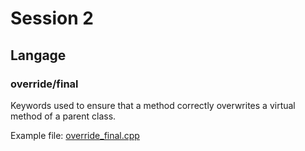# Session 2

## Langage

### override/final
Keywords used to ensure that a method correctly overwrites a virtual method of a parent class.

Example file: [override_final.cpp](override_final.cpp)

